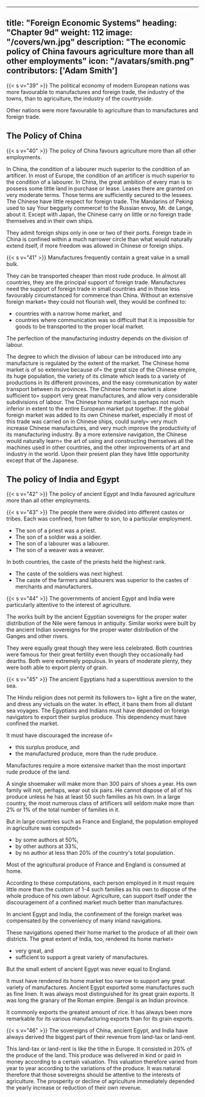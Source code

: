 
---
title: "Foreign Economic Systems"
heading: "Chapter 9d"
weight: 112
image: "/covers/wn.jpg"
description: "The economic policy of China favours agriculture more than all other employments"
icon: "/avatars/smith.png"
contributors: ['Adam Smith']
---



{{< s v="39" >}} The political economy of modern European nations was more favourable to manufactures and foreign trade, the industry of the towns, than to agriculture, the industry of the countryside.

Other nations were more favourable to agriculture than to manufactures and foreign trade.


## The Policy of China

{{< s v="40" >}} The policy of China favours agriculture more than all other employments.

In China, the condition of a labourer much superior to the condition of an artificer.
In most of Europe, the condition of an artificer is much superior to the condition of a labourer.
In China, the great ambition of every man is to possess some little land in purchase or lease.
Leases there are granted on very moderate terms.
Those terms are sufficiently secured to the lessees.
The Chinese have little respect for foreign trade.
The Mandarins of Peking used to say Your beggarly commerce! to the Russian envoy, Mr. de Lange, about it.
Except with Japan, the Chinese carry on little or no foreign trade themselves and in their own ships.

They admit foreign ships only in one or two of their ports.
Foreign trade in China is confined within a much narrower circle than what would naturally extend itself, if more freedom was allowed in Chinese or foreign ships.


{{< s v="41" >}} Manufactures frequently contain a great value in a small bulk.

They can be transported cheaper than most rude produce.
In almost all countries, they are the principal support of foreign trade.
Manufactures need the support of foreign trade in small countries and in those less favourably circumstanced for commerce than China.
Without an extensive foreign market= 
they could not flourish well,
they would be confined to:
- countries with a narrow home market, and
- countries where communication was so difficult that it is impossible for goods to be transported to the proper local market.

The perfection of the manufacturing industry depends on the division of labour.

The degree to which the division of labour can be introduced into any manufacture is regulated by the extent of the market.
The Chinese home market is of so extensive because of= 
the great size of the Chinese empire,
its huge population,
the variety of its climate which leads to a variety of productions in its different provinces, and
the easy communication by water transport between its provinces.
The Chinese home market is alone sufficient to= 
support very great manufactures, and
allow very considerable subdivisions of labour.
The Chinese home market is perhaps not much inferior in extent to the entire European market put together.
If the global foreign market was added to its own Chinese market, especially if most of this trade was carried on in Chinese ships, could surely= 
very much increase Chinese manufactures, and
very much improve the productivity of its manufacturing industry.
By a more extensive navigation, the Chinese would naturally learn= 
the art of using and constructing themselves all the machines used in other countries, and
the other improvements of art and industry in the world.
Upon their present plan they have little opportunity except that of the Japanese.


## The policy of India and Egypt

{{< s v="42" >}} The policy of ancient Egypt and India favoured agriculture more than all other employments.

{{< s v="43" >}} The people there were divided into different castes or tribes. Each was confined, from father to son, to a  particular employment.
- The son of a priest was a priest.
- The son of a soldier was a soldier.
- The son of a labourer was a labourer.
- The son of a weaver was a weaver.
<!-- The son of a tailor was a tailor, etc. -->

In both countries, the caste of the priests held the highest rank.
- The caste of the soldiers was next highest.
- The caste of the farmers and labourers was superior to the castes of merchants and manufacturers.

{{< s v="44" >}} The governments of ancient Egypt and India were particularly attentive to the interest of agriculture.

The works built by the ancient Egyptian sovereigns for the proper water distribution of the Nile were famous in antiquity.
Similar works were built by the ancient Indian sovereigns for the proper water distribution of the Ganges and other rivers.

They were equally great though they were less celebrated.
Both countries were famous for their great fertility even though they occasionally had dearths.
Both were extremely populous.
In years of moderate plenty, they were both able to export plenty of grain.

{{< s v="45" >}} The ancient Egyptians had a superstitious aversion to the sea.

The Hindu religion does not permit its followers to= 
light a fire on the water, and
dress any victuals on the water.
In effect, it bans them from all distant sea voyages.
The Egyptians and Indians must have depended on foreign navigators to export their surplus produce.
This dependency must have confined the market.

It must have discouraged the increase of= 
- this surplus produce, and
- the manufactured produce, more than the rude produce.

Manufactures require a more extensive market than the most important rude produce of the land.

A single shoemaker will make more than 300 pairs of shoes a year.
His own family will not, perhaps, wear out six pairs.
He cannot dispose of all of his produce unless he has at least 50 such families as his own.
In a large country, the most numerous class of artificers will seldom make more than 2% or 1% of the total number of families in it.

But in large countries such as France and England, the population employed in agriculture was computed= 
- by some authors at 50%,
- by other authors at 33%,
- by no author at less than 20% of the country's total population.

Most of the agricultural produce of France and England is consumed at home.

According to these computations, each person employed in it must require little more than the custom of 1-4 such families as his own to dispose of the whole produce of his own labour.
Agriculture, can support itself under the discouragement of a confined market much better than manufactures.

In ancient Egypt and India, the confinement of the foreign market was compensated by the conveniency of many inland navigations.

These navigations opened their home market to the produce of all their own districts. The great extent of India, too, rendered its home market= 
- very great, and
- sufficient to support a great variety of manufactures.

But the small extent of ancient Egypt was never equal to England.

It must have rendered its home market too narrow to support any great variety of manufactures.
Ancient Egypt exported some manufactures such as fine linen.
It was always most distinguished for its great grain exports.
It was long the granary of the Roman empire.
Bengal is an Indian province.

It commonly exports the greatest amount of rice.
It has always been more remarkable for its various manufacturing exports than for its grain exports.


{{< s v="46" >}} The sovereigns of China, ancient Egypt, and India have always derived the biggest part of their revenue from land-tax or land-rent.

This land-tax or land-rent is like the tithe in Europe.
It consisted in 20% of the produce of the land.
This produce was delivered in kind or paid in money according to a certain valuation.
This valuation therefore varied from year to year according to the variations of the produce.
It was natural therefore that those sovereigns should be attentive to the interests of agriculture.
The prosperity or decline of agriculture immediately depended the yearly increase or reduction of their own revenue.


